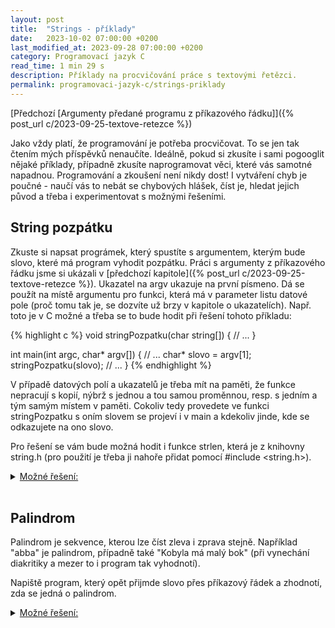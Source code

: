 ```yaml
---
layout: post
title:  "Strings - příklady"
date:   2023-10-02 07:00:00 +0200
last_modified_at: 2023-09-28 07:00:00 +0200
category: Programovací jazyk C
read_time: 1 min 29 s
description: Příklady na procvičování práce s textovými řetězci.
permalink: programovaci-jazyk-c/strings-priklady
---
```


[Předchozí [Argumenty předané programu z příkazového řádku]]({% post_url c/2023-09-25-textove-retezce %})

Jako vždy platí, že programování je potřeba procvičovat. To se jen tak čtením mých příspěvků nenaučíte. Ideálně, pokud si zkusíte i sami pogooglit nějaké příklady, případně zkusíte naprogramovat věci, které vás samotné napadnou. Programování a zkoušení není nikdy dost! I vytváření chyb je poučné - naučí vás to nebát se chybových hlášek, číst je, hledat jejich původ a třeba i experimentovat s možnými řešeními.

<!-- TODO -->

## String pozpátku

Zkuste si napsat prográmek, který spustíte s argumentem, kterým bude slovo, které má program vyhodit pozpátku. Práci s argumenty z příkazového řádku jsme si ukázali v [předchozí kapitole]({% post_url c/2023-09-25-textove-retezce %}). Ukazatel na argv ukazuje na první písmeno. Dá se použít na místě argumentu pro funkci, která má v parameter listu datové pole (proč tomu tak je, se dozvíte už brzy v kapitole o ukazatelích). Např. toto je v C možné a třeba se to bude hodit při řešení tohoto příkladu:

{% highlight c %}
void stringPozpatku(char string[])
{
    // ...
}

int main(int argc, char* argv[])
{
    // ...
    char* slovo = argv[1];
    stringPozpatku(slovo);
    // ...
}
{% endhighlight %}

V případě datových polí a ukazatelů je třeba mít na paměti, že funkce nepracují s kopií, nýbrž s jednou a tou samou proměnnou, resp. s jedním a tým samým místem v paměti. Cokoliv tedy provedete ve funkci stringPozpatku s oním slovem se projeví i v main a kdekoliv jinde, kde se odkazujete na ono slovo.

Pro řešení se vám bude možná hodit i funkce strlen, která je z knihovny string.h (pro použití je třeba ji nahoře přidat pomocí #include <string.h>).

<!--- solution -->
  <details>
    <summary><u>Možné řešení:</u></summary>
<br />
{% highlight c %}
#include <stdio.h>
#include <string.h>

void stringReverse(char string[])
{
  int len = strlen(string);

  for (int pismeno = 0; pismeno < len / 2; pismeno++)
  {
    // temp abysme neztratili to, co je na prvnim miste, protoze to na dalsim radku prepiseme
    char temp = string[pismeno];
    string[pismeno] = string[len - 1 - pismeno];
    string[len - 1 - pismeno] = temp;
  }
}

int main(int argc, char* argv[])
{
  if (argc != 2)
  {
    printf("Spust prosim program a udej pritom slovo, ktere chces otocit.\n");
    return -1;
  }

  char* slovo = argv[1];

  printf("Zadane slovo: %s\n", slovo);
  stringReverse(slovo);
  printf("Slovo pozpatku: %s\n", slovo);

  return 0;
} {% endhighlight %}

(<a href="https://github.com/wild-karoline/C/blob/main/13-strings-priklady/string-rev.c" target="_blank">Odkaz na GitHub</a>)
<br /><br />

Naší main jsme tentokrát napsali tak, abysme měli přístup k argumentům. A jako první ve funkci main kontrolujeme, jestli je počet argumentů v pořádku - měly by být 2, jeden pro název, kterým jsme program spustili, jeden pro argument, který vlastně chceme předat.
<br /><br />

Následně si odchytíme 2. argument, ve kterém je slovo, které si přejeme otočit. Toto slovo pak předáváme funkci stringReverse. Tato funkce nám nic nevrací, protože pracuje přímo na onom slovu, změny se projeví i v main.
<br /><br />

Při prohazování písmenek musíme jít pouze do poloviny délky slova, ale za to z obou stran. Prohazujeme první s posledním, druhé s předposledním, atd. A abysme nic nepřepsali předtím, než se opravdu prohodí, potřebujeme dočasnou proměnnou (často nazývaná zkráceně temp (temporary)).
</details>
<br />

## Palindrom

Palindrom je sekvence, kterou lze číst zleva i zprava stejně. Například "abba" je palindrom, případně také "Kobyla má malý bok" (při vynechání diakritiky a mezer to i program tak vyhodnotí).

Napiště program, který opět přijmde slovo přes příkazový řádek a zhodnotí, zda se jedná o palindrom.

<!--- solution -->
  <details>
    <summary><u>Možné řešení:</u></summary>
<br />
{% highlight c %}
#include <stdio.h>
#include <string.h>

int stringPalindrom(char string[])
{
  // nezapomente, ze index bez od 0 -> na indexu strlen(string) uz jste o jedno misto za slovem!
  int konec = strlen(string) - 1;
  
  for (int i = 0; i < konec; i++, konec--)
  {
    if (string[i] != string[konec])
    {
      return 0;
    }
  }

  return 1;
}

int main(int argc, char* argv[])
{
  printf("-----\nPalindrome check\n-----\n\n");
  if (argc != 2)
  {
    printf("Spust prosim program a udej pritom slovo, ktere chces otestovat.\n");
    return -1;
  }

  char* slovo = argv[1];

  printf("Zadane slovo: %s\n", slovo);

  if (stringPalindrom(slovo))
  {
    printf("Slovo je palindrom!\n");
  }
  else 
  {
    printf("Slovo neni palindrom.\n");
  }
  
  return 0;
} {% endhighlight %}

(<a href="https://github.com/wild-karoline/C/blob/main/13-strings-priklady/string-palindrom.c" target="_blank">Odkaz na GitHub</a>)
<br /><br />

Stejně jako u předchozího příkladu. Naší main jsme napsali tak, abysme měli přístup k argumentům. A jako první ve funkci main kontrolujeme, jestli je počet argumentů v pořádku - měly by být 2, jeden pro název, kterým jsme program spustili, jeden pro argument, který vlastně chceme předat.
<br /><br />

Následně si odchytíme 2. argument, ve kterém je slovo, které si přejeme otestovat. Toto slovo pak předáváme funkci stringPalindrom. Tato funkce má návratovou hodnotu int, protože chceme rozhodnout zda něco je či není palindrom. A v Céčku je hodnota 0 nepravda, jakákoli jiná pak pravda, což je vlastnost, kterou následně můžeme použít například v if-podmínce.
<br /><br />

V samotné stringPalindrom funkci následně porovnáváme první a poslední písmenko tak dlouho, dokud se oba indexy nesejdou uprostřed (dokud nejsou stejné). Pokud se na nějakém místě obsah pole neshoduje, pak vracíme 0 (nepravdu). Pokud celá smyčka doběhne do konce, znamená to, že se neobjevila žádná neshoda a můžeme vracet hodnotu jinou než 0.
</details>
<br />
